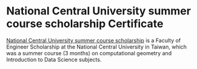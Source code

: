 # National Central University summer course scholarship Certificate

[National Central University summer course scholarship](National_Central_University_Summer_Short_Data_Scientist_Course_Program_Certification.pdf) is a Faculty of Engineer Scholarship at the National Central University in Taiwan, which was a summer course (3 months) on computational geometry and Introduction to Data Science subjects.
